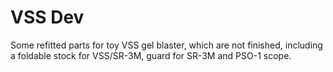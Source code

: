 # VSS Dev
Some refitted parts for toy VSS gel blaster, which are not finished, including a foldable stock for VSS/SR-3M, guard for SR-3M and PSO-1 scope.
